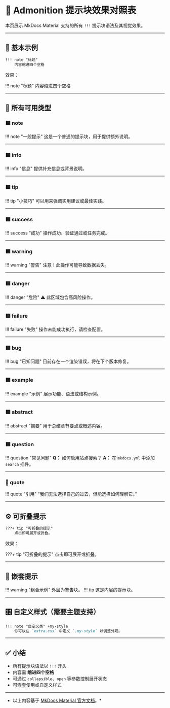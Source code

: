 # 📘 Admonition 提示块效果对照表

本页展示 MkDocs Material 支持的所有 `!!!` 提示块语法及其视觉效果。

______________________________________________________________________

## 🧱 基本示例

```markdown
!!! note "标题"
    内容缩进四个空格
```

效果：

!!! note "标题"
内容缩进四个空格

______________________________________________________________________

## 🎨 所有可用类型

### 🟦 note

!!! note "一般提示"
这是一个普通的提示块，用于提供额外说明。

______________________________________________________________________

### 🟦 info

!!! info "信息"
提供补充信息或背景说明。

______________________________________________________________________

### 🟩 tip

!!! tip "小技巧"
可以用来强调实用建议或最佳实践。

______________________________________________________________________

### 🟩 success

!!! success "成功"
操作成功、验证通过或任务完成。

______________________________________________________________________

### 🟧 warning

!!! warning "警告"
注意！此操作可能导致数据丢失。

______________________________________________________________________

### 🟥 danger

!!! danger "危险"
⚠️ 此区域包含高风险操作。

______________________________________________________________________

### 🟥 failure

!!! failure "失败"
操作未能成功执行，请检查配置。

______________________________________________________________________

### 🟥 bug

!!! bug "已知问题"
目前存在一个渲染错误，将在下个版本修复。

______________________________________________________________________

### 🟪 example

!!! example "示例"
展示功能、语法或结构示例。

______________________________________________________________________

### 🟪 abstract

!!! abstract "摘要"
用于总结章节要点或概述内容。

______________________________________________________________________

### 🟦 question

!!! question "常见问题"
**Q：** 如何启用站点搜索？
**A：** 在 `mkdocs.yml` 中添加 `search` 插件。

______________________________________________________________________

### 🩶 quote

!!! quote "引用"
“我们无法选择自己的过去，但能选择如何理解它。”

______________________________________________________________________

## ⚙️ 可折叠提示

```markdown
???+ tip "可折叠的提示"
    点击即可展开或折叠。
```

效果：

???+ tip "可折叠的提示"
点击即可展开或折叠。

______________________________________________________________________

## 🧩 嵌套提示

!!! warning "组合示例"
外层为警告块。
!!! tip
这是内层的提示块。

______________________________________________________________________

## 🎛️ 自定义样式（需要主题支持）

```markdown
!!! note "自定义类" +my-style
    你可以在 `extra.css` 中定义 `.my-style` 以调整外观。
```

______________________________________________________________________

## ✅ 小结

- 所有提示块语法以 `!!!` 开头
- 内容需 **缩进四个空格**
- 可通过 `collapsible`、`open` 等参数控制展开状态
- 可嵌套使用或自定义样式

______________________________________________________________________

- 以上内容基于 [MkDocs Material 官方文档](https://squidfunk.github.io/mkdocs-material/reference/admonitions/)。\*

